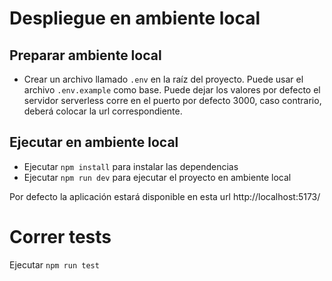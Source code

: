 # Despliegue en ambiente local

## Preparar ambiente local

- Crear un archivo llamado `.env` en la raíz del proyecto. Puede usar el archivo `.env.example` como base. Puede dejar los valores por defecto el servidor serverless corre en el puerto por defecto 3000, caso contrario, deberá colocar la url correspondiente.

## Ejecutar en ambiente local

- Ejecutar `npm install` para instalar las dependencias
- Ejecutar `npm run dev` para ejecutar el proyecto en ambiente local

Por defecto la aplicación estará disponible en esta url http://localhost:5173/

# Correr tests

Ejecutar `npm run test`
